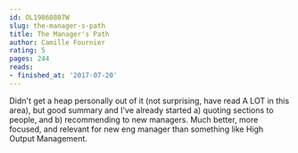 ```yaml
---
id: OL19860807W
slug: the-manager-s-path
title: The Manager's Path
author: Camille Fournier
rating: 5
pages: 244
reads:
- finished_at: '2017-07-20'
---
```

Didn't get a heap personally out of it (not surprising, have read A LOT in this area), but good summary and I've already started a) quoting sections to people, and b) recommending to new managers. Much better, more focused, and relevant for new eng manager than something like High Output Management.



